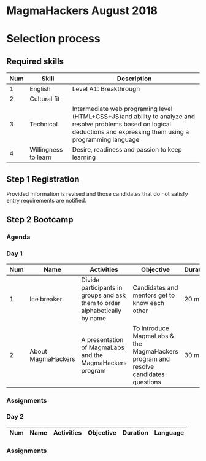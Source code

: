 # MagmaHackers August 2018

# Selection process

## Required skills
Num     | Skill     | Description  
----    |---        |---
1       | English               | Level A1: Breakthrough
2       | Cultural fit          | 
3       | Technical             | Intermediate web programing level (HTML+CSS+JS)and ability to analyze and resolve problems based on logical deductions and expressing them using a programming language
4       | Willingness to learn  | Desire, readiness and passion to keep learning

## Step 1 Registration 
Provided information is revised and those candidates that do not satisfy entry requirements are notified.

## Step 2 Bootcamp

### Agenda
### __Day 1__
Num     | Name          | Activities    | Objective | Duration  | Language
---     |---            |---            |---        |---        |---
1       | Ice breaker   | Divide participants in groups and ask them to order alphabetically by name    | Candidates and mentors get to know each other | 20 min | Spanish
2       | About MagmaHackers | A presentation of MagmaLabs and the MagmaHackers program | To introduce MagmaLabs & the MagmaHackers program and resolve candidates questions | 30 min | Spanish

### __Assignments__



### __Day 2__
Num     | Name          | Activities    | Objective | Duration  | Language
---     |---            |---            |---        |---        |---


### Assignments